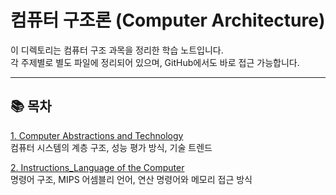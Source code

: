 # 컴퓨터 구조론 (Computer Architecture)

이 디렉토리는 컴퓨터 구조 과목을 정리한 학습 노트입니다.  
각 주제별로 별도 파일에 정리되어 있으며, GitHub에서도 바로 접근 가능합니다.

---

## 📚 목차

 [1. Computer Abstractions and Technology](1.%20Computer%20Abstractions%20and%20Technology.md)  
컴퓨터 시스템의 계층 구조, 성능 평가 방식, 기술 트렌드

 [2. Instructions_Language of the Computer](2.%20Instructions_Language%20of%20the%20Computer.md)  
명령어 구조, MIPS 어셈블리 언어, 연산 명령어와 메모리 접근 방식

 [](3.%20Arithmetic%20for%20Compters.md)  